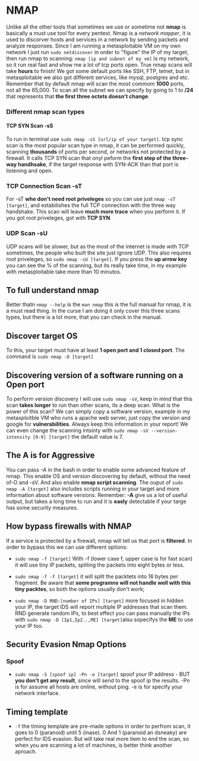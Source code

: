 # NMAP

Unlike all the other tools that sometimes we use or sometime not **nmap** is basically a must use tool for every pentest. Nmap is a _network mapper_, it is used to discorver hosts and services in a network by sending packets and analyze responses.
Since I am running a metasploitable VM on my own network I just run `sudo netdiscover` in order to "figure" the IP of my target, then run nmap to scanning: `nmap [ip and subnet of my vm]`
Is my network, so it run real fast and show me a lot of tcp ports open. True nmap scans will take **hours** to finish!
We got some default ports like SSH, FTP, telnet, but in metasploitable we also got different services, like mysql, postgres and etc. Remember that by default nmap will scan the most commom **1000** ports, not all the 65,000.
To scan all the subnet we can specify by going to 1 to **/24** that represents that **the first three octets doesn't change**.

### Different nmap scan types

#### TCP SYN Scan -sS

To run in terminal use `sudo nmap -sS [url/ip of your target]`. tcp sync scan is the most popular scan type in nmap, it can be performed quickly, scanning **thousands** of ports per second, or networks not protected by a firewall.
It calls TCP SYN scan that onyl peform the **first step of the three-way handhsake**, if the target response with SYN-ACK than that port is listening and open.

### TCP Connection Scan -sT

For -sT **whe don't need root priveleges** so you can use just `nmap -sT [target]`, and estabilishes the full TCP connection with the three way handshake. This scan will leave **much more trace** when you perform it. If you got root priveleges, got with **TCP SYN**

### UDP Scan -sU

UDP scans will be slower, but as the most of the internet is made with TCP sometimes, the people who built the site just ignore UDP. This also requires root priveleges, so `sudo nmap -sU [target]`. If you press the **up arrow key** you can see the % of the scanning, but its really take time, in my example with metasploitable take more than 10 minutos.

## To full understand nmap

Better thatn `nmap --help` is the `man nmap` this is the full manual for nmap, it is a must read thing.
In the curse I am doing it only cover this three scans types, but there is a lot more, that you can check in the manual.

## Discover target OS

To this, your target must have at least **1 open port and 1 closed port**.
The command is `sudo nmap -O [target]`

## Discovering version of a software running on a Open port

To perform version discovery I will use `sudo nmap -sV`, keep in mind that this scan **takes longer** to run than other scans, its a deep scan.
What is the power of this scan? We can simply copy a software version, example in my metasploitble VM who runs a apache web server, just copy the version and google for **vulnerabilities**. Always keep this information in your report!
We can even change the scanning intsinty with `sudo nmap -sV --version-intensity [0-9] [target]` the default value is 7.

## The A is for **Aggressive**

You can pass _-A_ in the bash in order to enable some advanced feature of nmap. This enable OS and version discovering by default, without the need of-O and -sV. And also enable **nmap script scanning**.
The ouput of `sudo nmap -A [target]` also includes scripts running in your target and more information about software versions.
Remember: **-A** give us a lot of useful output, but takes a long time to run and it is **easly** detectable if your targe has some security measures.

## How bypass firewalls with NMAP

If a service is protected by a firewall, nmap will tell us that port is **filtered**. In order to bypass this we can use different options:

- `sudo nmap -f [target]` With -f (lower case f, upper case is for fast scan) it will use tiny IP packets, spliting the packets into eight bytes or less.

- `sudo nmap -f -f [target]` it will split the packtets into 16 bytes per fragment. Be aware that **some programns will not handle well with this tiny packtes**, so both the options usually don't work;

- `sudo nmap -D RND:[number of IPs] [target]` more focused in hidden your IP, the target IDS will report multiple IP addresses that scan them. RND generate random IPs, to best effect you can pass manually the IPs with `sudo nmap -D [Ip1,Ip2..,ME] [target]`alsu sopecifys the **ME** to use your IP too.

## Security Evasion Nmap Options

### Spoof

- `sudo nmap -S [spoof ip] -Pn -e [target]` spoof your IP address - BUT **you don't get any result**, since will send to the spoof ip the results. -Pn is for assume all hosts are online, without ping. -e is for specify your network interface.

## Timing template

- `-T` the timing template are pre-made options in order to perfrom scan, it goes to 0 (paranoid) until 5 (inase). 0 And 1 (paranoid an dsneaky) are perfect for IDS evasion. But will take real more tiem to end the scan, so when you are scanning a lot of machines, is better think another aproach.
